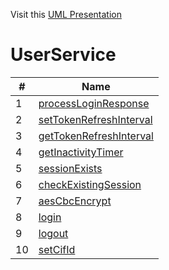 Visit this [UML Presentation](https://miro.com/app/board/uXjVKiDHrjY=/?share_link_id=162671800859) 
# UserService





| # | Name |
|---|---|
| 1 |  [processLoginResponse](https://github.com/Ak-ram/To-Know/blob/main/BM/functions/processLoginResponse.md)|
| 2 |  [setTokenRefreshInterval](https://github.com/Ak-ram/To-Know/blob/main/BM/functions/setTokenRefreshInterval.md)|
| 3 |  [getTokenRefreshInterval](https://github.com/Ak-ram/To-Know/blob/main/BM/functions/getTokenRefreshInterval.md) |
| 4 | [getInactivityTimer](https://github.com/Ak-ram/To-Know/blob/main/BM/functions/getInactivityTimer.md) |
| 5 | [sessionExists](https://github.com/Ak-ram/To-Know/blob/main/BM/functions/sessionExists.md) |
| 6 | [checkExistingSession](https://github.com/Ak-ram/To-Know/blob/main/BM/functions/checkExistingSession.md) |
| 7 | [aesCbcEncrypt](https://github.com/Ak-ram/To-Know/blob/main/BM/functions/aesCbcEncrypt.md)
| 8 | [login](https://github.com/Ak-ram/To-Know/blob/main/BM/functions/login.md)
| 9 | [logout](https://github.com/Ak-ram/To-Know/blob/main/BM/functions/logout.md) |
| 10 | [setCifId](https://github.com/Ak-ram/To-Know/blob/main/BM/functions/setCifId.md) |
